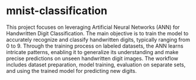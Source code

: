 # mnist-classification
This project focuses on leveraging Artificial Neural Networks (ANN) for Handwritten Digit Classification. The main objective is to train the model to accurately recognize and classify handwritten digits, typically ranging from 0 to 9. Through the training process on labeled datasets, the ANN learns intricate patterns, enabling it to generalize its understanding and make precise predictions on unseen handwritten digit images. The workflow includes dataset preparation, model training, evaluation on separate sets, and using the trained model for predicting new digits.
